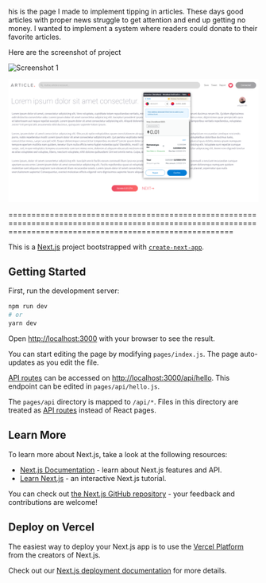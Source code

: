 his is the page I made to implement tipping in articles. These days good articles with proper news struggle to get attention and end up getting no money. I wanted to implement a system where readers could donate to their favorite articles.

Here are the screenshot of project

![Screenshot 1](https://previews.dropbox.com/p/thumb/ABb4pW1k8ElcY8bCrlxgFSNFmvgpRRvwJK0aVvIMkwrd3LbG-4gLVccSzfBWvYXZP-8psy8WWmv-X4nMNfA6IooPL-tweZwe6qGoioSQJ7YFUue3mVlvdRcxXlSqjALv90HJeOwab1U4Ns1xR143AnH-ADyfxnY_BJFeax1K37Jx80CWYbVSqGoDJAvcitsn_zIUPDMzjnmi6w9wpGycZzSyMPUROFK8laoCutvZ-0EbTpaSbsbpMBt-ixezE7FVYtoy0QIWQ8FMiJLGFSa9cCF_c0Wq_W6XanT0Q6a5rglNj5FSfQYdc5WYuggOqACwVgPhRFi48Kv0Cc_0mkrDiAZu_YZ2qTVexOrIbBGQQQky1w/p.png)

![Screenshot1](https://github.com/whyyor/article/blob/main/public/ss2.png?raw=true)

=============================================================================================================================================================

This is a [Next.js](https://nextjs.org/) project bootstrapped with [`create-next-app`](https://github.com/vercel/next.js/tree/canary/packages/create-next-app).

## Getting Started

First, run the development server:

```bash
npm run dev
# or
yarn dev
```

Open [http://localhost:3000](http://localhost:3000) with your browser to see the result.

You can start editing the page by modifying `pages/index.js`. The page auto-updates as you edit the file.

[API routes](https://nextjs.org/docs/api-routes/introduction) can be accessed on [http://localhost:3000/api/hello](http://localhost:3000/api/hello). This endpoint can be edited in `pages/api/hello.js`.

The `pages/api` directory is mapped to `/api/*`. Files in this directory are treated as [API routes](https://nextjs.org/docs/api-routes/introduction) instead of React pages.

## Learn More

To learn more about Next.js, take a look at the following resources:

- [Next.js Documentation](https://nextjs.org/docs) - learn about Next.js features and API.
- [Learn Next.js](https://nextjs.org/learn) - an interactive Next.js tutorial.

You can check out [the Next.js GitHub repository](https://github.com/vercel/next.js/) - your feedback and contributions are welcome!

## Deploy on Vercel

The easiest way to deploy your Next.js app is to use the [Vercel Platform](https://vercel.com/new?utm_medium=default-template&filter=next.js&utm_source=create-next-app&utm_campaign=create-next-app-readme) from the creators of Next.js.

Check out our [Next.js deployment documentation](https://nextjs.org/docs/deployment) for more details.
